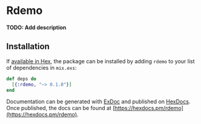 # Rdemo

**TODO: Add description**

## Installation

If [available in Hex](https://hex.pm/docs/publish), the package can be installed
by adding `rdemo` to your list of dependencies in `mix.exs`:

```elixir
def deps do
  [{:rdemo, "~> 0.1.0"}]
end
```

Documentation can be generated with [ExDoc](https://github.com/elixir-lang/ex_doc)
and published on [HexDocs](https://hexdocs.pm). Once published, the docs can
be found at [https://hexdocs.pm/rdemo](https://hexdocs.pm/rdemo).

